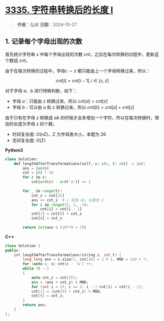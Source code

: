 # [3335. 字符串转换后的长度 I](https://leetcode.cn/problems/total-characters-in-string-after-transformations-i/)

> **作者**：弘树
> **日期**：2024-10-27

## 1. 记录每个字母出现的次数

首先统计字符串 $s$ 中每个字母出现的次数 $cnt$，之后在每次转换的过程中，更新这个数组 $cnt$。

由于在每次转换的过程中，字母$c \sim z$ 都只能由上一个字母转换过来，所以：

$$
    cnt[i] = cnt[i - 1], i \in [c, z]
$$

对于字母 $a$、$b$ 进行特殊判断，如下：

- 字母 $a$：只能由 $z$ 转换过来，所以 $cnt[a] = cnt[z]$
- 字母 $b$：可以由 $a$ 和 $z$ 转换过来，所以 $cnt[b] = cnt[a] + cnt[z]$

由于只有在字母 $z$ 转换成 $ab$ 的时候才会多增加一个字符，所以在每次转换时，增加的长度为字母 $z$ 的个数。

- 时间复杂度: $O(n\Sigma)$，$\Sigma$ 为字母表大小，本题为 $26$
- 空间复杂度: $O(\Sigma)$

**Python3**

```python
class Solution:
    def lengthAfterTransformations(self, s: str, t: int) -> int:
        ans = len(s)
        cnt = [0] * 26
        for c in s:
            cnt[ord(c) - ord('a')] += 1
    
        for _ in range(t):
            cnt_z = cnt[25]
            ans += cnt_z  # z 变成 ab，长度加 1
            for i in range(25, 1, -1):
                cnt[i] = cnt[i - 1]
            cnt[1] = cnt[0] + cnt_z
            cnt[0] = cnt_z
    
        return int(ans % (10**9 + 7))
```

**C++**

```C++
class Solution {
public:
    int lengthAfterTransformations(string s, int t) {
        long long ans = s.size(), cnt[26] = { 0 }, MOD = 1e9 + 7;
        for (auto c: s) cnt[c - 'a'] ++;
        while (t --)
        {
            auto cnt_z = cnt[25];
            ans = (ans + cnt_z) % MOD;
            for (int i = 25; i >= 2; i --) cnt[i] = cnt[i - 1];
            cnt[1] = (cnt[0] + cnt_z) % MOD;
            cnt[0] = cnt_z;
        }
        return ans;
    }
};
```